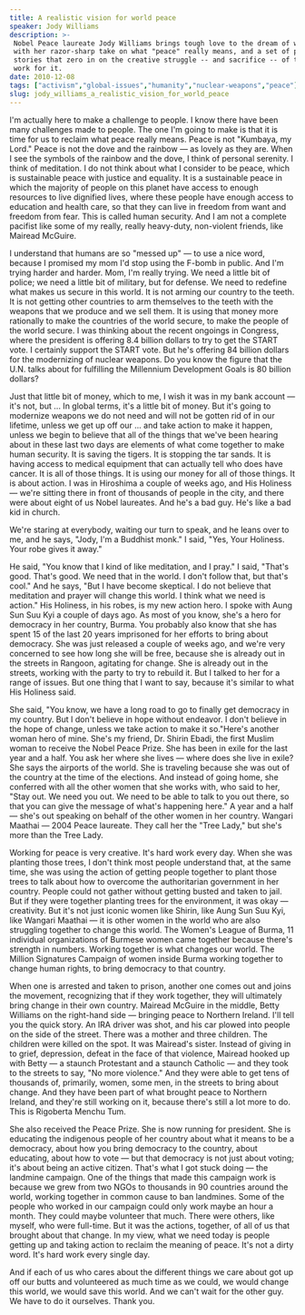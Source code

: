 ```yaml
---
title: A realistic vision for world peace
speaker: Jody Williams
description: >-
 Nobel Peace laureate Jody Williams brings tough love to the dream of world peace,
 with her razor-sharp take on what "peace" really means, and a set of profound
 stories that zero in on the creative struggle -- and sacrifice -- of those who
 work for it.
date: 2010-12-08
tags: ["activism","global-issues","humanity","nuclear-weapons","peace"]
slug: jody_williams_a_realistic_vision_for_world_peace
---
```


I'm actually here to make a challenge to people. I know there have been many challenges
made to people. The one I'm going to make is that it is time for us to reclaim what peace
really means. Peace is not "Kumbaya, my Lord." Peace is not the dove and the rainbow — as
lovely as they are. When I see the symbols of the rainbow and the dove, I think of
personal serenity. I think of meditation. I do not think about what I consider to be
peace, which is sustainable peace with justice and equality. It is a sustainable peace in
which the majority of people on this planet have access to enough resources to live
dignified lives, where these people have enough access to education and health care, so
that they can live in freedom from want and freedom from fear. This is called human
security. And I am not a complete pacifist like some of my really, really heavy-duty,
non-violent friends, like Mairead McGuire.

I understand that humans are so "messed up" — to use a nice word, because I promised my
mom I'd stop using the F-bomb in public. And I'm trying harder and harder. Mom, I'm really
trying. We need a little bit of police; we need a little bit of military, but for defense.
We need to redefine what makes us secure in this world. It is not arming our country to
the teeth. It is not getting other countries to arm themselves to the teeth with the
weapons that we produce and we sell them. It is using that money more rationally to make
the countries of the world secure, to make the people of the world secure. I was thinking
about the recent ongoings in Congress, where the president is offering 8.4 billion dollars
to try to get the START vote. I certainly support the START vote. But he's offering 84
billion dollars for the modernizing of nuclear weapons. Do you know the figure that the
U.N. talks about for fulfilling the Millennium Development Goals is 80 billion
dollars?

Just that little bit of money, which to me, I wish it was in my bank account — it's not,
but ... In global terms, it's a little bit of money. But it's going to modernize weapons
we do not need and will not be gotten rid of in our lifetime, unless we get up off our ...
and take action to make it happen, unless we begin to believe that all of the things that
we've been hearing about in these last two days are elements of what come together to make
human security. It is saving the tigers. It is stopping the tar sands. It is having access
to medical equipment that can actually tell who does have cancer. It is all of those
things. It is using our money for all of those things. It is about action. I was in
Hiroshima a couple of weeks ago, and His Holiness — we're sitting there in front of
thousands of people in the city, and there were about eight of us Nobel laureates. And
he's a bad guy. He's like a bad kid in church.

We're staring at everybody, waiting our turn to speak, and he leans over to me, and he
says, "Jody, I'm a Buddhist monk." I said, "Yes, Your Holiness. Your robe gives it away."

He said, "You know that I kind of like meditation, and I pray." I said, "That's good.
That's good. We need that in the world. I don't follow that, but that's cool." And he
says, "But I have become skeptical. I do not believe that meditation and prayer will
change this world. I think what we need is action." His Holiness, in his robes, is my new
action hero. I spoke with Aung Sun Suu Kyi a couple of days ago. As most of you know, she's
a hero for democracy in her country, Burma. You probably also know that she has spent 15
of the last 20 years imprisoned for her efforts to bring about democracy. She was just
released a couple of weeks ago, and we're very concerned to see how long she will be free,
because she is already out in the streets in Rangoon, agitating for change. She is already
out in the streets, working with the party to try to rebuild it. But I talked to her for a
range of issues. But one thing that I want to say, because it's similar to what His
Holiness said.

She said, "You know, we have a long road to go to finally get democracy in my country. But
I don't believe in hope without endeavor. I don't believe in the hope of change, unless we
take action to make it so."Here's another woman hero of mine. She's my friend, Dr. Shirin
Ebadi, the first Muslim woman to receive the Nobel Peace Prize. She has been in exile for
the last year and a half. You ask her where she lives — where does she live in exile? She
says the airports of the world. She is traveling because she was out of the country at the
time of the elections. And instead of going home, she conferred with all the other women
that she works with, who said to her, "Stay out. We need you out. We need to be able to
talk to you out there, so that you can give the message of what's happening here." A year
and a half — she's out speaking on behalf of the other women in her country. Wangari
Maathai — 2004 Peace laureate. They call her the "Tree Lady," but she's more than the Tree
Lady.

Working for peace is very creative. It's hard work every day. When she was planting those
trees, I don't think most people understand that, at the same time, she was using the
action of getting people together to plant those trees to talk about how to overcome the
authoritarian government in her country. People could not gather without getting busted
and taken to jail. But if they were together planting trees for the environment, it was
okay — creativity. But it's not just iconic women like Shirin, like Aung Sun Suu Kyi, like
Wangari Maathai — it is other women in the world who are also struggling together to
change this world. The Women's League of Burma, 11 individual organizations of Burmese
women came together because there's strength in numbers. Working together is what changes
our world. The Million Signatures Campaign of women inside Burma working together to
change human rights, to bring democracy to that country.

When one is arrested and taken to prison, another one comes out and joins the movement,
recognizing that if they work together, they will ultimately bring change in their own
country. Mairead McGuire in the middle, Betty Williams on the right-hand side — bringing
peace to Northern Ireland. I'll tell you the quick story. An IRA driver was shot, and his
car plowed into people on the side of the street. There was a mother and three children.
The children were killed on the spot. It was Mairead's sister. Instead of giving in to
grief, depression, defeat in the face of that violence, Mairead hooked up with Betty — a
staunch Protestant and a staunch Catholic — and they took to the streets to say, "No more
violence." And they were able to get tens of thousands of, primarily, women, some men, in
the streets to bring about change. And they have been part of what brought peace to
Northern Ireland, and they're still working on it, because there's still a lot more to
do. This is Rigoberta Menchu Tum.

She also received the Peace Prize. She is now running for president. She is educating the
indigenous people of her country about what it means to be a democracy, about how you
bring democracy to the country, about educating, about how to vote — but that democracy is
not just about voting; it's about being an active citizen. That's what I got stuck doing —
the landmine campaign. One of the things that made this campaign work is because we grew
from two NGOs to thousands in 90 countries around the world, working together in common
cause to ban landmines. Some of the people who worked in our campaign could only work
maybe an hour a month. They could maybe volunteer that much. There were others, like
myself, who were full-time. But it was the actions, together, of all of us that brought
about that change. In my view, what we need today is people getting up and taking action to
reclaim the meaning of peace. It's not a dirty word. It's hard work every single
day.

And if each of us who cares about the different things we care about got up off our butts
and volunteered as much time as we could, we would change this world, we would save this
world. And we can't wait for the other guy. We have to do it ourselves. Thank
you.

<!--
ad_duration=3.33
event="TEDWomen 2010"
external_start_time=0
intro_duration=11.82
is_subtitle_required="False"
is_talk_featured="True"
language="en"
language_swap="False"
native_language="en"
number_of_related_talks=6
number_of_speakers=1
number_of_subtitled_videos=32
number_of_tags=5
number_of_talk_download_languages=32
number_of_talk_more_resources=0
number_of_talk_recommendations=0
number_of_talks_take_actions=0
post_ad_duration=0.83
published_timestamp="2011-01-10 15:34:00"
recording_date="2010-12-08"
speaker_description="Nobel peace laureate"
speaker_is_published=1
speaker_name="Jody Williams"
speaker_what_others_say="A tireless crusader against war and the lingering effects that armed conflict has wrought around the world."
talk_name="A realistic vision for world peace"
talks_tags=["activism","global-issues","humanity","nuclear-weapons","peace"]
url_audio="https://download.ted.com/talks/JodyWilliams_2010W.mp3?apikey=acme-roadrunner"
url_photo_speaker="https://pe.tedcdn.com/images/ted/5d09aa1d2e1543cd4c98e5ba50097d4d1f6de497_254x191.jpg"
url_photo_talk="https://pe.tedcdn.com/images/ted/5de7705c31ec74baf24db086921661a6f45e5d34_800x600.jpg"
url_webpage="https://www.ted.com/talks/jody_williams_a_realistic_vision_for_world_peace"
video_type_name="TED Stage Talk"
-->